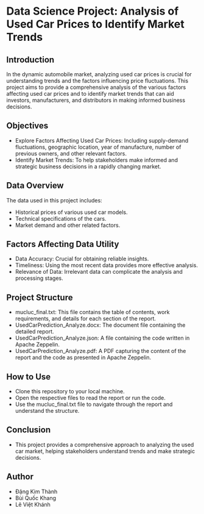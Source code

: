 # Data Science Project: Analysis of Used Car Prices to Identify Market Trends
 
## Introduction
In the dynamic automobile market, analyzing used car prices is crucial for understanding trends and the factors influencing price fluctuations. This project aims to provide a comprehensive analysis of the various factors affecting used car prices and to identify market trends that can aid investors, manufacturers, and distributors in making informed business decisions.

## Objectives
- Explore Factors Affecting Used Car Prices: Including supply-demand fluctuations, geographic location, year of manufacture, number of previous owners, and other relevant factors.
- Identify Market Trends: To help stakeholders make informed and strategic business decisions in a rapidly changing market.

## Data Overview
The data used in this project includes:

- Historical prices of various used car models.
- Technical specifications of the cars.
- Market demand and other related factors.

## Factors Affecting Data Utility
- Data Accuracy: Crucial for obtaining reliable insights.
- Timeliness: Using the most recent data provides more effective analysis.
- Relevance of Data: Irrelevant data can complicate the analysis and processing stages.

## Project Structure
- mucluc_final.txt: This file contains the table of contents, work requirements, and details for each section of the report.
- UsedCarPrediction_Analyze.docx: The document file containing the detailed report.
- UsedCarPrediction_Analyze.json: A file containing the code written in Apache Zeppelin.
- UsedCarPrediction_Analyze.pdf: A PDF capturing the content of the report and the code as presented in Apache Zeppelin.

## How to Use
- Clone this repository to your local machine.
- Open the respective files to read the report or run the code.
- Use the mucluc_final.txt file to navigate through the report and understand the structure.

## Conclusion
- This project provides a comprehensive approach to analyzing the used car market, helping stakeholders understand trends and make strategic decisions.

## Author
- Đặng Kim Thành
- Bùi Quốc Khang
- Lê Việt Khánh
